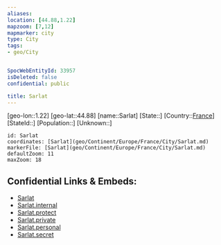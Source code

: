 ```yaml
---
aliases: 
location: [44.88,1.22]
mapzoom: [7,12] 
mapmarker: city 
type: City
tags:
- geo/City


SpocWebEntityId: 33957
isDeleted: false
confidential: public

title: Sarlat
---
```

[geo-lon::1.22]
[geo-lat::44.88]
[name::Sarlat]
[State::]
[Country::[France](geo/Continent/Europe/France.md)]
[StateId::]
[Population::]
[Unknown::]


```leaflet
id: Sarlat
coordinates: [Sarlat](geo/Continent/Europe/France/City/Sarlat.md)
markerFile: [Sarlat](geo/Continent/Europe/France/City/Sarlat.md)
defaultZoom: 11 
maxZoom: 18
```


## Confidential Links & Embeds: 
- [Sarlat](../../../../../../_public/geo/Continent/Europe/France/City/Sarlat.md) 
- [Sarlat.internal](../../../../../../_internal/geo/Continent/Europe/France/City/Sarlat.internal.md) 
- [Sarlat.protect](../../../../../../_protect/geo/Continent/Europe/France/City/Sarlat.protect.md) 
- [Sarlat.private](../../../../../../_private/geo/Continent/Europe/France/City/Sarlat.private.md) 
- [Sarlat.personal](../../../../../../_personal/geo/Continent/Europe/France/City/Sarlat.personal.md) 
- [Sarlat.secret](../../../../../../_secret/geo/Continent/Europe/France/City/Sarlat.secret.md) 
